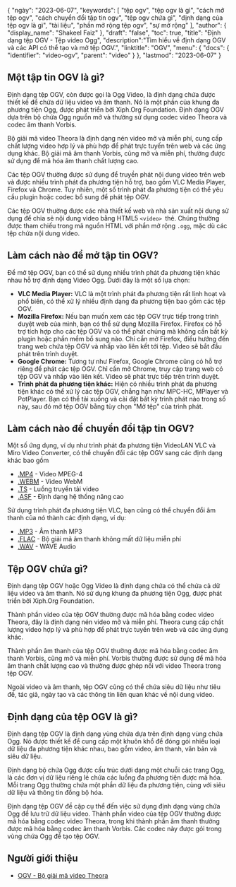 {
"ngày": "2023-06-07",
  "keywords": [
"tệp ogv",
"tệp ogv là gì",
"cách mở tệp ogv",
"cách chuyển đổi tập tin ogv",
"tệp ogv chứa gì",
"định dạng của tệp ogv là gì",
"tài liệu",
"phần mở rộng tệp ogv",
"sự mở rộng"
],
  "author": {
"display_name": "Shakeel Faiz"
},
"draft": "false",
"toc": true,
"title": "Định dạng tệp OGV - Tệp video Ogg",
  "description":"Tìm hiểu về định dạng OGV và các API có thể tạo và mở tệp OGV.",
  "linktitle": "OGV",
  "menu": {
    "docs": {
      "identifier": "video-ogv",
      "parent": "video"
}
},
"lastmod": "2023-06-07"
}

## Một tập tin OGV là gì?

Định dạng tệp OGV, còn được gọi là Ogg Video, là định dạng chứa được thiết kế để chứa dữ liệu video và âm thanh. Nó là một phần của khung đa phương tiện Ogg, được phát triển bởi Xiph.Org Foundation. Định dạng OGV dựa trên bộ chứa Ogg nguồn mở và thường sử dụng codec video Theora và codec âm thanh Vorbis.

Bộ giải mã video Theora là định dạng nén video mở và miễn phí, cung cấp chất lượng video hợp lý và phù hợp để phát trực tuyến trên web và các ứng dụng khác. Bộ giải mã âm thanh Vorbis, cũng mở và miễn phí, thường được sử dụng để mã hóa âm thanh chất lượng cao.

Các tệp OGV thường được sử dụng để truyền phát nội dung video trên web và được nhiều trình phát đa phương tiện hỗ trợ, bao gồm VLC Media Player, Firefox và Chrome. Tuy nhiên, một số trình phát đa phương tiện có thể yêu cầu plugin hoặc codec bổ sung để phát tệp OGV.


Các tệp OGV thường được các nhà thiết kế web và nhà sản xuất nội dung sử dụng để chia sẻ nội dung video bằng HTML5 `<video> `thẻ. Chúng thường được tham chiếu trong mã nguồn HTML với phần mở rộng `.ogg`, mặc dù các tệp chứa nội dung video.

## Làm cách nào để mở tập tin OGV?

Để mở tệp OGV, bạn có thể sử dụng nhiều trình phát đa phương tiện khác nhau hỗ trợ định dạng Video Ogg. Dưới đây là một số lựa chọn:

- **VLC Media Player:** VLC là một trình phát đa phương tiện rất linh hoạt và phổ biến, có thể xử lý nhiều định dạng đa phương tiện bao gồm các tệp OGV.
- **Mozilla Firefox:** Nếu bạn muốn xem các tệp OGV trực tiếp trong trình duyệt web của mình, bạn có thể sử dụng Mozilla Firefox. Firefox có hỗ trợ tích hợp cho các tệp OGV và có thể phát chúng mà không cần bất kỳ plugin hoặc phần mềm bổ sung nào. Chỉ cần mở Firefox, điều hướng đến trang web chứa tệp OGV và nhấp vào liên kết tới tệp. Video sẽ bắt đầu phát trên trình duyệt.
- **Google Chrome:** Tương tự như Firefox, Google Chrome cũng có hỗ trợ riêng để phát các tệp OGV. Chỉ cần mở Chrome, truy cập trang web có tệp OGV và nhấp vào liên kết. Video sẽ phát trực tiếp trên trình duyệt.
- **Trình phát đa phương tiện khác:** Hiện có nhiều trình phát đa phương tiện khác có thể xử lý các tệp OGV, chẳng hạn như MPC-HC, MPlayer và PotPlayer. Bạn có thể tải xuống và cài đặt bất kỳ trình phát nào trong số này, sau đó mở tệp OGV bằng tùy chọn "Mở tệp" của trình phát.

## Làm cách nào để chuyển đổi tập tin OGV?

Một số ứng dụng, ví dụ như trình phát đa phương tiện VideoLAN VLC và Miro Video Converter, có thể chuyển đổi các tệp OGV sang các định dạng khác bao gồm

- [.MP4](/vi/video/mp4/) - Video MPEG-4
- [.WEBM](/vi/video/webm/) - Video WebM
- [.TS](/vi/video/ts/) - Luồng truyền tải video
- [.ASF](/vi/video/asf/) - Định dạng hệ thống nâng cao

Sử dụng trình phát đa phương tiện VLC, bạn cũng có thể chuyển đổi âm thanh của nó thành các định dạng, ví dụ:

- [.MP3](/vi/audio/mp3/) - Âm thanh MP3
- [.FLAC](/vi/audio/flac/) - Bộ giải mã âm thanh không mất dữ liệu miễn phí
- [.WAV](/vi/audio/wav/) - WAVE Audio

## Tệp OGV chứa gì?

Định dạng tệp OGV hoặc Ogg Video là định dạng chứa có thể chứa cả dữ liệu video và âm thanh. Nó sử dụng khung đa phương tiện Ogg, được phát triển bởi Xiph.Org Foundation.

Thành phần video của tệp OGV thường được mã hóa bằng codec video Theora, đây là định dạng nén video mở và miễn phí. Theora cung cấp chất lượng video hợp lý và phù hợp để phát trực tuyến trên web và các ứng dụng khác.

Thành phần âm thanh của tệp OGV thường được mã hóa bằng codec âm thanh Vorbis, cũng mở và miễn phí. Vorbis thường được sử dụng để mã hóa âm thanh chất lượng cao và thường được ghép nối với video Theora trong tệp OGV.

Ngoài video và âm thanh, tệp OGV cũng có thể chứa siêu dữ liệu như tiêu đề, tác giả, ngày tạo và các thông tin liên quan khác về nội dung video.

## Định dạng của tệp OGV là gì?

Định dạng tệp OGV là định dạng vùng chứa dựa trên định dạng vùng chứa Ogg. Nó được thiết kế để cung cấp một khuôn khổ để đóng gói nhiều loại dữ liệu đa phương tiện khác nhau, bao gồm video, âm thanh, văn bản và siêu dữ liệu.

Định dạng bộ chứa Ogg được cấu trúc dưới dạng một chuỗi các trang Ogg, là các đơn vị dữ liệu riêng lẻ chứa các luồng đa phương tiện được mã hóa. Mỗi trang Ogg thường chứa một phần dữ liệu đa phương tiện, cùng với siêu dữ liệu và thông tin đồng bộ hóa.

Định dạng tệp OGV đề cập cụ thể đến việc sử dụng định dạng vùng chứa Ogg để lưu trữ dữ liệu video. Thành phần video của tệp OGV thường được mã hóa bằng codec video Theora, trong khi thành phần âm thanh thường được mã hóa bằng codec âm thanh Vorbis. Các codec này được gói trong vùng chứa Ogg để tạo tệp OGV.

## Người giới thiệu
* [OGV - Bộ giải mã video Theora](https://en.wikipedia.org/wiki/Theora)

